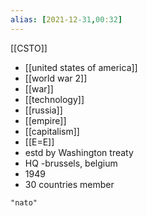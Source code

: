```yaml
---
alias: [2021-12-31,00:32]
---
```

[[CSTO]]
- [[united states of america]]
- [[world war 2]]
- [[war]]
- [[technology]]
- [[russia]]
- [[empire]]
- [[capitalism]]
- [[E=E]]
- estd by Washington treaty 
- HQ -brussels, belgium 
- 1949
- 30 countries member

```query 2021-12-31 00:31
"nato"
```
